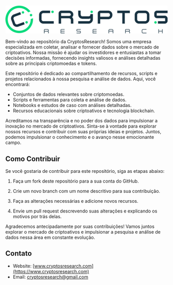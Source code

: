 ![Descrição da imagem](logo.png)


Bem-vindo ao repositório da CryptosResearch! Somos uma empresa especializada em coletar, analisar e fornecer dados sobre o mercado de criptoativos. Nossa missão é ajudar os investidores e entusiastas a tomar decisões informadas, fornecendo insights valiosos e análises detalhadas sobre as principais criptomoedas e tokens.

Este repositório é dedicado ao compartilhamento de recursos, scripts e projetos relacionados à nossa pesquisa e análise de dados. Aqui, você encontrará:

- Conjuntos de dados relevantes sobre criptomoedas.
- Scripts e ferramentas para coleta e análise de dados.
- Notebooks e estudos de caso com análises detalhadas.
- Recursos educacionais sobre criptoativos e tecnologia blockchain.

Acreditamos na transparência e no poder dos dados para impulsionar a inovação no mercado de criptoativos. Sinta-se à vontade para explorar nossos recursos e contribuir com suas próprias ideias e projetos. Juntos, podemos impulsionar o conhecimento e o avanço nesse emocionante campo.

## Como Contribuir

Se você gostaria de contribuir para este repositório, siga as etapas abaixo:

1. Faça um fork deste repositório para a sua conta do GitHub.

2. Crie um novo branch com um nome descritivo para sua contribuição.

3. Faça as alterações necessárias e adicione novos recursos.

4. Envie um pull request descrevendo suas alterações e explicando os motivos por trás delas.

Agradecemos antecipadamente por suas contribuições! Vamos juntos explorar o mercado de criptoativos e impulsionar a pesquisa e análise de dados nessa área em constante evolução.

## Contato

- Website: [www.cryptosresearch.com](https://www.cryptosresearch.com)
- Email: cryptosresearch@gmail.com
